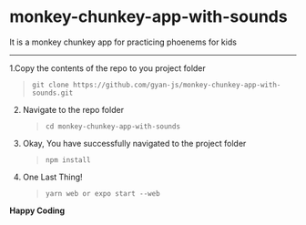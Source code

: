 # monkey-chunkey-app-with-sounds
It is a monkey chunkey app for practicing phoenems for kids
<hr>

  1.Copy the contents of the repo to you project folder<br>
   > `git clone https://github.com/gyan-js/monkey-chunkey-app-with-sounds.git`
2. Navigate to the repo folder
   > `cd monkey-chunkey-app-with-sounds`
3. Okay, You have successfully navigated to the project folder
   > `npm install`
4. One Last Thing!
   > `yarn web or expo start --web`

**Happy Coding**
